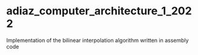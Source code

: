 # adiaz_computer_architecture_1_2022
Implementation of the bilinear interpolation algorithm written in assembly code
